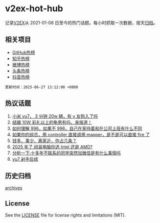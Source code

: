 # v2ex-hot-hub

 记录[V2EX](https://www.v2ex.com/)从 2021-01-06 日至今的热门话题。每小时抓取一次数据，按天[归档](archives)。
 
 ## 相关项目

- [GitHub热榜](https://github.com/snaildev/github-hot-hub)
- [知乎热榜](https://github.com/snaildev/zhihu-hot-hub)
- [微博热榜](https://github.com/snaildev/weibo-hot-hub)
- [头条热榜](https://github.com/snaildev/toutiao-hot-hub)
- [抖音热榜](https://github.com/snaildev/douyin-hot-hub)


 `更新时间：2025-06-27 13:12:00 +0800`

## 热议话题

1. [小米 yu7， 3 分钟 20w 辆，有 v 友购入了吗](https://www.v2ex.com/t/1141347)
1. [结婚 10W 彩礼以上的龟男有吗，来报道！](https://www.v2ex.com/t/1141228)
1. [如何理解 996，如果不 996，自己在家待着和在公司上班有什么不同](https://www.v2ex.com/t/1141223)
1. [如果你的组员，用 controller 直接调用 mapper，是不是可以直接 fire 了](https://www.v2ex.com/t/1141353)
1. [钱多、事少、离家近，你占几条？](https://www.v2ex.com/t/1141248)
1. [2025 年了,组装电脑你选 Intel 还是 AMD?](https://www.v2ex.com/t/1141214)
1. [分析一下:十多年不联系的同学突然加微信是有什么事情吗](https://www.v2ex.com/t/1141231)
1. [yu7 剁手后续](https://www.v2ex.com/t/1141352)

## 历史归档

[archives](archives)

## License

See the [LICENSE](LICENSE) file for license rights and limitations (MIT).
